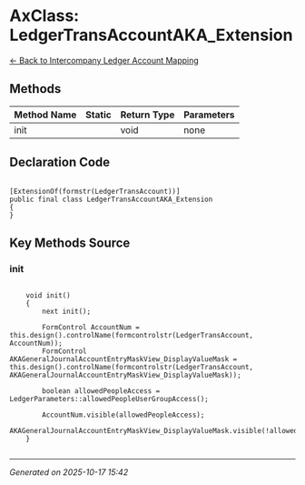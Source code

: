 # AxClass: LedgerTransAccountAKA_Extension

[← Back to Intercompany Ledger Account Mapping](../README.md)

## Methods

| Method Name | Static | Return Type | Parameters |
|-------------|--------|-------------|------------|
| init |  | void | none |

## Declaration Code

```xpp

[ExtensionOf(formstr(LedgerTransAccount))]
public final class LedgerTransAccountAKA_Extension
{
}

```

## Key Methods Source

### init

```xpp

    void init()
    {
        next init();

        FormControl AccountNum = this.design().controlName(formcontrolstr(LedgerTransAccount, AccountNum));
        FormControl AKAGeneralJournalAccountEntryMaskView_DisplayValueMask = this.design().controlName(formcontrolstr(LedgerTransAccount, AKAGeneralJournalAccountEntryMaskView_DisplayValueMask));

        boolean allowedPeopleAccess = LedgerParameters::allowedPeopleUserGroupAccess();

        AccountNum.visible(allowedPeopleAccess);
        AKAGeneralJournalAccountEntryMaskView_DisplayValueMask.visible(!allowedPeopleAccess);
    }


```

---

*Generated on 2025-10-17 15:42*
